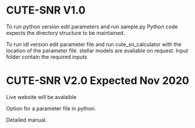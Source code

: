 # CUTE-SNR V1.0
To run python version
edit parameters and run sample.py
Python code expects the directory structure to be maintained. 


To run idl version
edit parameter file and run cute_sn_calculator with the location of the parameter file.
stellar models are avaliable on request.
Input folder contain the required inputs

# CUTE-SNR V2.0 Expected Nov 2020

Live website will be avalaible

Option for a parameter file in python.

Detailed manual.


